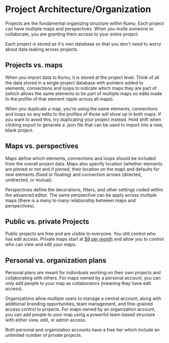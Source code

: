 # Project Architecture/Organization

Projects are the fundamental organizing structure within Kumu. Each project can have multiple maps and perspectives. When you invite someone to collaborate, you are granting them access to your entire project.

Each project is stored as it's own database so that you don't need to worry about data leaking across projects.

## Projects vs. maps

When you import data to Kumu, it is stored at the project level. Think of all the data stored in a single project database with pointers added to elements, connections and loops to indicate which maps they are part of (which allows the same elements to be part of multiple maps so edits made to the profile of that element ripple across all maps).

When you duplicate a map, you're using the same elements, connections and loops so any edits to the profiles of those will show up in both maps. If you want to avoid this, try duplicating your project instead. Hold shift when clicking export to generate a .json file that can be used to import into a new, blank project.

## Maps vs. perspectives

Maps define which elements, connections and loops should be included from the overall project data. Maps also specify location (whether elements are pinned or not and if pinned, their location on the map) and defaults for new elements (fixed or floating) and connection arrows (directed, undirected, or mutual).

Perspectives define the decorations, filters, and other settings coded within the advanced editor. The same perpsective can be apply across multiple maps (there is a many to many relationship between maps and perspectives).

## Public vs. private Projects

Public projects are free and are visible to everyone. You still control who has edit access. Private maps start at [$9 per month](https://kumu.io/pricing) and allow you to control who can view and edit your maps.

## Personal vs. organization plans

Personal plans are meant for individuals working on their own projects and collaborating with others. For maps owned by a personal account, you can only add people to your map as collaborators (meaning they have edit access).

Organizations allow multiple users to manage a central account, along with additional branding opportunities, team management, and fine-grained access control to projects. For maps owned by an organization account, you can add people to your map using a powerful team-based structure with either view, edit, or admin access.

Both personal and organization accounts have a free tier which include an unlimited number of private projects.

